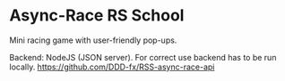 # Async-Race RS School

Mini racing game with user-friendly pop-ups.

Backend: NodeJS (JSON server). For correct use backend has to be run locally.
https://github.com/DDD-fx/RSS-async-race-api

